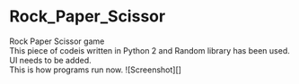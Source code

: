 # Rock_Paper_Scissor
Rock Paper Scissor game  
This piece of codeis written in Python 2 and Random library has been used.  
UI needs to be added.  
This is how programs run now.
![Screenshot][]
